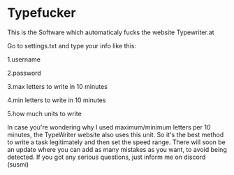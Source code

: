 # Typefucker
This is the Software which automaticaly fucks the website Typewriter.at

Go to settings.txt and type your info like this:

1.username

2.password

3.max letters to write in 10 minutes

4.min letters to write in 10 minutes

5.how much units to write

In case you're wondering why I used maximum/minimum letters per 10 minutes, the TypeWriter website also uses this unit. So it's the best method to write a task legitimately and then set the speed range.
There will soon be an update where you can add as many mistakes as you want, to avoid being detected. If you got any serious questions, just inform me on discord (susmi)
